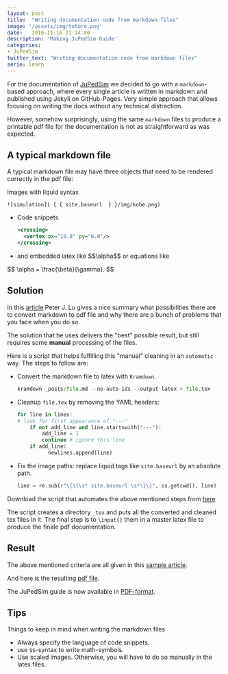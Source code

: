 ```yaml
---
layout: post
title:  "Writing documentation code from markdown files"
image: '/assets/img/totoro.png'
date:   2016-11-16 21:14:00
description: 'Making JuPedSim Guide'
categories:
- JuPedSim
twitter_text: "Writing documentation code from markdown files"
serie: learn
---
```


For the documentation of  [JuPedSim](http://jupedsim.org) we decided to go with a `markdown`-based approach, 
where every single article is written in markdown and published using Jekyll on GitHub-Pages. 
Very simple approach that allows focusing on writing the docs without any technical distraction. 

However, somehow surprisingly, using the same `markdown` files to  produce a printable pdf file for 
the documentation is not as straightforward as was expected. 

## A typical  markdown file

A typical  markdown file may have three objects that need to be rendered correctly in the pdf file: 

 Images with liquid syntax 

``` ![simulation]( { { site.baseurl  } }/img/kobe.png) ```


- Code snippets 

  ```xml
  <crossing>
	<vertex px="10.0" py="6.0"/>
  </crossing>
  ```

- and embedded latex like \$\$\alpha$$ or equations like 

\$\$
\alpha = \frac{\beta}{\gamma}.
$$



## Solution 
In this [article](http://peterlu.github.io/2014/08/03/markdown_latex_pdf.html)
Peter J. Lu gives a nice summary what possibilities there are to convert markdown to pdf file and why there are 
a bunch of problems that you face when you do so.

The solution that he uses delivers the "best" possible result, but still requires some **manual** processing of the files. 

Here is a script that helps fulfilling this "manual" cleaning in an `automatic` way.  The steps to follow are: 

- Convert the markdown file to latex with `Kramdown`.

  ```python
  kramdown _posts/file.md --no-auto-ids --output latex > file.tex
  ```

- Cleanup `file.tex` by removing  the YAML headers:

  ```python 
  for line in lines:
  # look for first appearance of "---"
      if not add_line and line.startswith("---"):
          add_line = 1
          continue # ignore this line
      if add_line:
            newlines.append(line)
  ```
  
- Fix the image paths:  replace liquid tags like `site.baseurl` by an absolute path.

  ```python
  line = re.sub(r"\{\{\s* site.baseurl \s*\}\}", os.getcwd(), line)
  ```

Download the script that automates the above mentioned steps from [here](https://gitlab.version.fz-juelich.de/snippets/22)

The script creates a directory `_tex` and puts all the converted and cleaned tex files in it. 
The final step is to `\input{}` them in a master latex file to produce the finale pdf documentation. 

## Result

The above mentioned criteria are all given in  this  [sample article](/2016-11-20-test-md2pdf.html). 

And here is the resulting [pdf file](https://fz-juelich.sciebo.de/index.php/s/yIANyTztEprayuI).

The JuPedSim guide is now available in [PDF-format](https://github.com/JuPedSim/JuPedSim.github.io/blob/master/jps_guide/JuPedSim.pdf).


## Tips

Things to keep in mind when writing the markdown files

- Always specify the language of code snippets. 
- use `$$`-syntax to write math-symbols.
- Use scaled images. Otherwise, you will have to do so manually in the latex files. 
